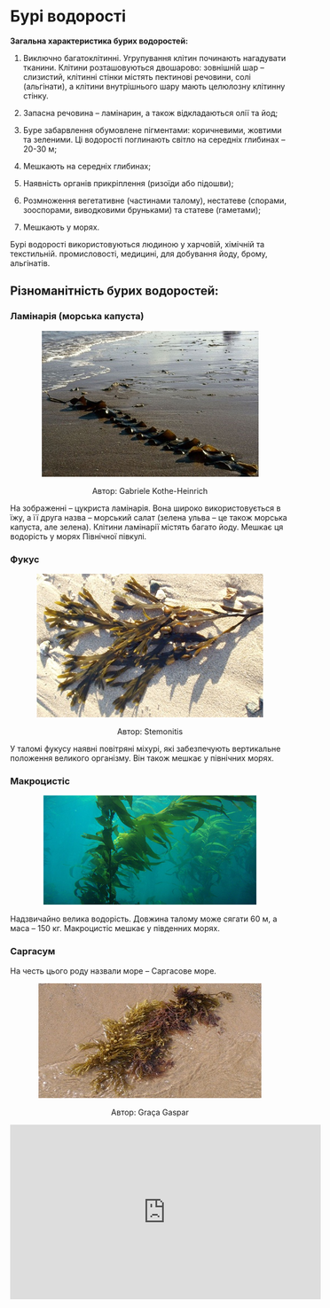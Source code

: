 # Бурі водорості

**Загальна характеристика бурих водоростей:**

1.  Виключно багатоклітинні. Угрупування клітин починають
    нагадувати тканини. Клітини розташовуються двошарово: зовнішній шар – слизистий, клітинні стінки містять пектинові речовини, солі (альгінати), а клітини внутрішнього шару мають целюлозну клітинну стінку.

2.  Запасна речовина – <span class="p1">ламінарин</span>, а також відкладаються олії та йод;

3.  Буре забарвлення обумовлене пігментами: коричневими, жовтими та зеленими. Ці водорості поглинають світло на середніх глибинах – 20-30 м;

4.  Мешкають на середніх глибинах;

5.  Наявність органів прикріплення (ризоїди або підошви);

6.  Розмноження вегетативне (частинами талому), нестатеве (спорами, зооспорами, виводковими бруньками) та статеве (гаметами);

7.  Мешкають у морях.

Бурі водорості використовуються людиною у харчовій, хімічній та текстильній. промисловості, медицині, для добування йоду, брому, альгінатів.

## Різноманітність бурих водоростей: 

### Ламінарія (морська капуста)

<div align="center">
<img src="9.jpg">
<p>Автор: <span class="p1">Gabriele Kothe-Heinrich</span></p>
</div>

На зображенні – цукриста ламінарія. Вона широко використовується в їжу, а її друга назва – морський салат (зелена ульва – це також морська капуста, але зелена). Клітини ламінарії містять багато йоду. Мешкає ця
водорість у морях Північної півкулі.

### Фукус

<div align="center">
<img src="10.jpg">
<p>Автор: <span class="p1">Stemonitis</span></p>
</div>

У таломі фукусу наявні повітряні міхурі, які забезпечують вертикальне положення великого організму. Він також мешкає у північних морях.


### Макроцистіс

<div align="center">
<img src="11.png">
</div>

Надзвичайно велика водорість. Довжина талому може сягати 60 м, а маса – 150 кг. Макроцистіс мешкає у південних морях.

### Саргасум
На честь цього роду назвали море – Саргасове море.

<div align="center">
<img src="12.jpg">
<p>Автор: <span class="p1">Graça Gaspar</span></p>
</div>

<div class="fluidMedia">
<iframe align="center" width="560" height="315" src="https://www.youtube.com/embed/Ohm-XqHsK7U" frameborder="0" allowfullscreen></iframe>
</div>
<div class="popup">
</div>